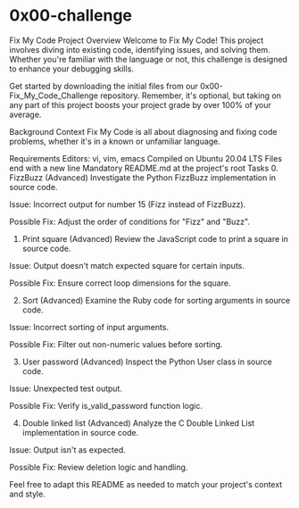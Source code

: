 # 0x00-challenge
Fix My Code
Project Overview
Welcome to Fix My Code! This project involves diving into existing code, identifying issues, and solving them. Whether you're familiar with the language or not, this challenge is designed to enhance your debugging skills.

Get started by downloading the initial files from our 0x00-Fix_My_Code_Challenge repository. Remember, it's optional, but taking on any part of this project boosts your project grade by over 100% of your average.

Background Context
Fix My Code is all about diagnosing and fixing code problems, whether it's in a known or unfamiliar language.

Requirements
Editors: vi, vim, emacs
Compiled on Ubuntu 20.04 LTS
Files end with a new line
Mandatory README.md at the project's root
Tasks
0. FizzBuzz (Advanced)
Investigate the Python FizzBuzz implementation in source code.

Issue: Incorrect output for number 15 (Fizz instead of FizzBuzz).

Possible Fix: Adjust the order of conditions for "Fizz" and "Buzz".

1. Print square (Advanced)
Review the JavaScript code to print a square in source code.

Issue: Output doesn't match expected square for certain inputs.

Possible Fix: Ensure correct loop dimensions for the square.

2. Sort (Advanced)
Examine the Ruby code for sorting arguments in source code.

Issue: Incorrect sorting of input arguments.

Possible Fix: Filter out non-numeric values before sorting.

3. User password (Advanced)
Inspect the Python User class in source code.

Issue: Unexpected test output.

Possible Fix: Verify is_valid_password function logic.

4. Double linked list (Advanced)
Analyze the C Double Linked List implementation in source code.

Issue: Output isn't as expected.

Possible Fix: Review deletion logic and handling.

Feel free to adapt this README as needed to match your project's context and style.


